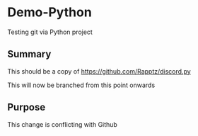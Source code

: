 # Demo-Python
Testing git via Python project

## Summary
This should be a copy of https://github.com/Rapptz/discord.py

This will now be branched from this point onwards

## Purpose
This change is conflicting with Github
